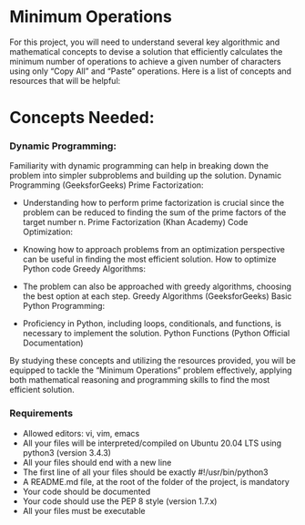 # Minimum Operations
For this project, you will need to understand several key algorithmic and mathematical concepts to devise a solution that efficiently calculates the minimum number of operations to achieve a given number of characters using only “Copy All” and “Paste” operations. Here is a list of concepts and resources that will be helpful:

# Concepts Needed:
### Dynamic Programming:

Familiarity with dynamic programming can help in breaking down the problem into simpler subproblems and building up the solution.
Dynamic Programming (GeeksforGeeks)
Prime Factorization:

- Understanding how to perform prime factorization is crucial since the problem can be reduced to finding the sum of the prime factors of the target number n.
Prime Factorization (Khan Academy)
Code Optimization:

- Knowing how to approach problems from an optimization perspective can be useful in finding the most efficient solution.
How to optimize Python code
Greedy Algorithms:

- The problem can also be approached with greedy algorithms, choosing the best option at each step.
Greedy Algorithms (GeeksforGeeks)
Basic Python Programming:

- Proficiency in Python, including loops, conditionals, and functions, is necessary to implement the solution.
Python Functions (Python Official Documentation)

By studying these concepts and utilizing the resources provided, you will be equipped to tackle the “Minimum Operations” problem effectively, applying both mathematical reasoning and programming skills to find the most efficient solution.

### Requirements
- Allowed editors: vi, vim, emacs
- All your files will be interpreted/compiled on Ubuntu 20.04 LTS using python3 (version 3.4.3)
- All your files should end with a new line
- The first line of all your files should be exactly #!/usr/bin/python3
- A README.md file, at the root of the folder of the project, is mandatory
- Your code should be documented
- Your code should use the PEP 8 style (version 1.7.x)
- All your files must be executable

